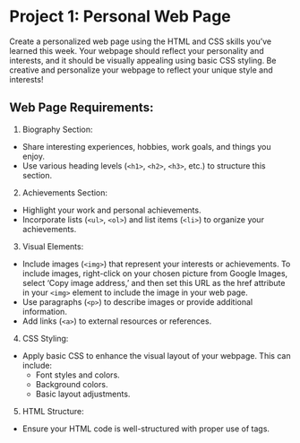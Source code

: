 # Project 1: Personal Web Page

Create a personalized web page using the HTML and CSS skills you’ve
learned this week. Your webpage should reflect your personality and
interests, and it should be visually appealing using basic CSS styling. Be
creative and personalize your webpage to reflect your unique style and
interests!

## Web Page Requirements:

1. Biography Section:

- Share interesting experiences, hobbies, work goals, and things you enjoy.
- Use various heading levels (`<h1>`, `<h2>`, `<h3>`, etc.) to structure this section.

2. Achievements Section:

- Highlight your work and personal achievements.
- Incorporate lists (`<ul>`, `<ol>`) and list items (`<li>`) to organize your achievements.

3. Visual Elements:

- Include images (`<img>`) that represent your interests or
  achievements. To include images, right-click on your chosen picture
  from Google Images, select ‘Copy image address,’ and then set this
  URL as the href attribute in your `<img>` element to include the image
  in your web page.
- Use paragraphs (`<p>`) to describe images or provide additional
  information.
- Add links (`<a>`) to external resources or references.

4. CSS Styling:

- Apply basic CSS to enhance the visual layout of your webpage. This
  can include:
  - Font styles and colors.
  - Background colors.
  - Basic layout adjustments.

5. HTML Structure:

- Ensure your HTML code is well-structured with proper use of tags.
